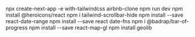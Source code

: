 npx create-next-app -e with-tailwindcss airbnb-clone
npm run dev
npm install @heroicons/react
npm i tailwind-scrollbar-hide
npm install --save react-date-range
npm install --save react date-fns
npm i @badrap/bar-of-progress
npm install --save react-map-gl
npm install geolib